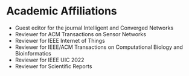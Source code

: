 # Academic Affiliations

- Guest editor for the journal Intelligent and Converged Networks
- Reviewer for ACM Transactions on Sensor Networks
- Reviewer for IEEE Internet of Things
- Reviewer for IEEE/ACM Transactions on Computational Biology and Bioinformatics
- Reviewer for IEEE UIC 2022
- Reviewer for Scientific Reports
